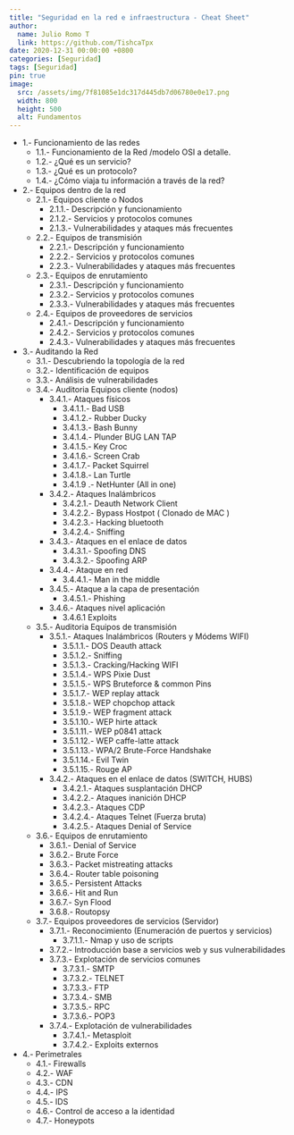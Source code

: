 ```yaml
---
title: "Seguridad en la red e infraestructura - Cheat Sheet"
author: 
  name: Julio Romo T
  link: https://github.com/TishcaTpx
date: 2020-12-31 00:00:00 +0800
categories: [Seguridad]
tags: [Seguridad]
pin: true
image:
  src: /assets/img/7f81085e1dc317d445db7d06780e0e17.png
  width: 800
  height: 500 
  alt: Fundamentos
---
```


* 1.- Funcionamiento de las redes
  * 1.1.- Funcionamiento de la Red /modelo OSI a detalle.
  * 1.2.- ¿Qué es un servicio?
  * 1.3.- ¿Qué es un protocolo?
  * 1.4.- ¿Cómo viaja tu información a través de la red?
* 2.- Equipos dentro de la red
  * 2.1.- Equipos cliente o Nodos
    * 2.1.1.- Descripción y funcionamiento
    * 2.1.2.- Servicios y protocolos comunes
    * 2.1.3.- Vulnerabilidades y ataques más frecuentes
  * 2.2.- Equipos de transmisión
    * 2.2.1.- Descripción y funcionamiento
    * 2.2.2.- Servicios y protocolos comunes
    * 2.2.3.- Vulnerabilidades y ataques más frecuentes
  * 2.3.- Equipos de enrutamiento
    * 2.3.1.- Descripción y funcionamiento
    * 2.3.2.- Servicios y protocolos comunes
    * 2.3.3.- Vulnerabilidades y ataques más frecuentes
  * 2.4.- Equipos de proveedores de servicios
    * 2.4.1.- Descripción y funcionamiento
    * 2.4.2.- Servicios y protocolos comunes
    * 2.4.3.- Vulnerabilidades y ataques más frecuentes
* 3.- Auditando la Red
  * 3.1.- Descubriendo la topología de la red
  * 3.2.- Identificación de equipos
  * 3.3.- Análisis de vulnerabilidades
  * 3.4.- Auditoria Equipos cliente (nodos)
    * 3.4.1.- Ataques físicos
      * 3.4.1.1.- Bad USB
      * 3.4.1.2.- Rubber Ducky
      * 3.4.1.3.- Bash Bunny
      * 3.4.1.4.- Plunder BUG LAN TAP
      * 3.4.1.5.- Key Croc
      * 3.4.1.6.- Screen Crab
      * 3.4.1.7.- Packet Squirrel
      * 3.4.1.8.- Lan Turtle
      * 3.4.1.9 .- NetHunter (All in one)
    * 3.4.2.- Ataques Inalámbricos
      * 3.4.2.1.- Deauth Network Client
      * 3.4.2.2.- Bypass Hostpot ( Clonado de MAC )
      * 3.4.2.3.- Hacking bluetooth
      * 3.4.2.4.- Sniffing
    * 3.4.3.- Ataques en el enlace de datos
      * 3.4.3.1.- Spoofing DNS
      * 3.4.3.2.- Spoofing ARP
    * 3.4.4.- Ataque en red
      * 3.4.4.1.- Man in the middle
    * 3.4.5.- Ataque a la capa de presentación
      * 3.4.5.1.- Phishing
    * 3.4.6.- Ataques nivel aplicación
      * 3.4.6.1 Exploits
  * 3.5.- Auditoria Equipos de transmisión
    * 3.5.1.- Ataques Inalámbricos (Routers y Módems WIFI)
      * 3.5.1.1.- DOS Deauth attack
      * 3.5.1.2.- Sniffing
      * 3.5.1.3.- Cracking/Hacking WIFI
      * 3.5.1.4.- WPS Pixie Dust
      * 3.5.1.5.- WPS Bruteforce  & common Pins
      * 3.5.1.7.- WEP replay attack
      * 3.5.1.8.- WEP chopchop attack
      * 3.5.1.9.- WEP fragment attack
      * 3.5.1.10.- WEP hirte attack
      * 3.5.1.11.- WEP p0841 attack
      * 3.5.1.12.- WEP caffe-latte attack
      * 3.5.1.13.- WPA/2 Brute-Force Handshake
      * 3.5.1.14.- Evil Twin
      * 3.5.1.15.- Rouge AP
    * 3.4.2.- Ataques en el enlace de datos (SWITCH, HUBS)
      * 3.4.2.1.- Ataques susplantación DHCP
      * 3.4.2.2.- Ataques inanición DHCP
      * 3.4.2.3.- Ataques CDP
      * 3.4.2.4.- Ataques Telnet (Fuerza bruta)
      * 3.4.2.5.- Ataques Denial of Service
  * 3.6.- Equipos de enrutamiento
    * 3.6.1.- Denial of Service
    * 3.6.2.- Brute Force
    * 3.6.3.- Packet mistreating attacks
    * 3.6.4.- Router table poisoning
    * 3.6.5.- Persistent Attacks
    * 3.6.6.- Hit and Run
    * 3.6.7.- Syn Flood
    * 3.6.8.- Routopsy
  * 3.7.- Equipos proveedores de servicios (Servidor)
    * 3.7.1.- Reconocimiento (Enumeración de puertos y servicios)
      * 3.7.1.1.- Nmap y uso de scripts
    * 3.7.2.- Introducción base a servicios web y sus vulnerabilidades
    * 3.7.3.- Explotación de servicios comunes
      * 3.7.3.1.- SMTP
      * 3.7.3.2.- TELNET
      * 3.7.3.3.- FTP
      * 3.7.3.4.- SMB
      * 3.7.3.5.- RPC
      * 3.7.3.6.- POP3
    * 3.7.4.- Explotación de vulnerabilidades
      * 3.7.4.1.- Metasploit
      * 3.7.4.2.- Exploits externos
* 4.- Perimetrales
  * 4.1.- Firewalls
  * 4.2.- WAF
  * 4.3.- CDN
  * 4.4.- IPS
  * 4.5.- IDS
  * 4.6.- Control de acceso a la identidad
  * 4.7.- Honeypots
